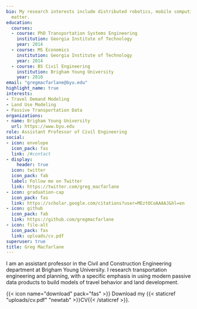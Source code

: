 ```yaml
---
bio: My research interests include distributed robotics, mobile computing and programmable
  matter.
education:
  courses:
  - course: PhD Transportation Systems Engineering
    institution: Georgia Institute of Technology
    year: 2014
  - course: MS Economics
    institution: Georgia Institute of Technology
    year: 2014
  - course: BS Civil Engineering
    institution: Brigham Young University
    year: 2010
email: "gregmacfarlane@byu.edu"
highlight_name: true
interests:
- Travel Demand Modeling
- Land Use Modeling
- Passive Transportation Data
organizations:
- name: Brigham Young University
  url: https://www.byu.edu
role: Assistant Professor of Civil Engineering
social:
- icon: envelope
  icon_pack: fas
  link: /#contact
- display:
    header: true
  icon: twitter
  icon_pack: fab
  label: Follow me on Twitter
  link: https://twitter.com/greg_macfarlane
- icon: graduation-cap
  icon_pack: fas
  link: https://scholar.google.com/citations?user=MEztOCoAAAAJ&hl=en
- icon: github
  icon_pack: fab
  link: https://github.com/gregmacfarlane
- icon: file-alt
  icon_pack: fas
  link: uploads/cv.pdf
superuser: true
title: Greg Macfarlane
---
```


I am an assistant professor in the Civil and Construction Engineering
department at Brigham Young University. I research transportation engineering
and planning, with a specific emphasis in using modern passive data products to
build models of travel behavior and land development.

{{< icon name="download" pack="fas" >}} Download my {{< staticref "uploads/cv.pdf" "newtab" >}}CV{{< /staticref >}}.
